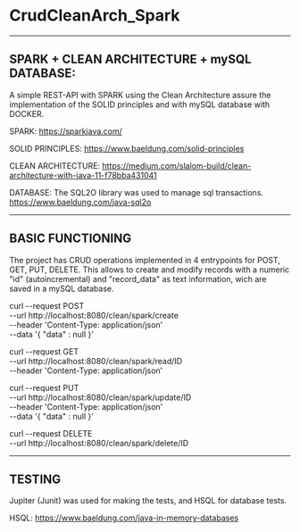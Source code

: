 # CrudCleanArch_Spark

------------------------------------------------------------------------------------------------------------------------
SPARK + CLEAN ARCHITECTURE + mySQL DATABASE:
------------------------------------------------------------------------------------------------------------------------
A simple REST-API with SPARK using the Clean Architecture assure the implementation of the SOLID principles and with mySQL database with DOCKER.

SPARK:
https://sparkjava.com/

SOLID PRINCIPLES:
https://www.baeldung.com/solid-principles

CLEAN ARCHITECTURE:
https://medium.com/slalom-build/clean-architecture-with-java-11-f78bba431041

DATABASE:
The SQL2O library was used to manage sql transactions.
https://www.baeldung.com/java-sql2o


------------------------------------------------------------------------------------------------------------------------
BASIC FUNCTIONING
------------------------------------------------------------------------------------------------------------------------
The project has CRUD operations implemented in 4 entrypoints for POST, GET, PUT, DELETE.
This allows to create and modify records with a numeric "id" (autoincremental) and "record_data" as text information,
wich are saved in a mySQL database.

curl --request POST \
  --url http://localhost:8080/clean/spark/create \
  --header 'Content-Type: application/json' \
  --data '{
	"data" : null
}'

curl --request GET \
  --url http://localhost:8080/clean/spark/read/ID \
  --header 'Content-Type: application/json'
  
curl --request PUT \
  --url http://localhost:8080/clean/spark/update/ID \
  --header 'Content-Type: application/json' \
  --data '{
	"data" : null
}'

curl --request DELETE \
  --url http://localhost:8080/clean/spark/delete/ID


------------------------------------------------------------------------------------------------------------------------
TESTING
------------------------------------------------------------------------------------------------------------------------
Jupiter (Junit) was used for making the tests, and HSQL for database tests.

HSQL: https://www.baeldung.com/java-in-memory-databases
